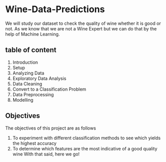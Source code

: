 # Wine-Data-Predictions
We will study our dataset to check the quality of wine whether it is good or not. As we know that we are not a Wine Expert but we can do that by the help of Machine Learning.
## table of content

1. Introduction
2. Setup
3. Analyzing Data
4. Exploratory Data Analysis
5. Data Cleaning
6. Convert to a Classification Problem
7. Data Preprocessing
8. Modelling

## Objectives

The objectives of this project are as follows
1. To experiment with different classification methods to see which yields the highest accuracy
2. To determine which features are the most indicative of a good quality wine
With that said, here we go!

